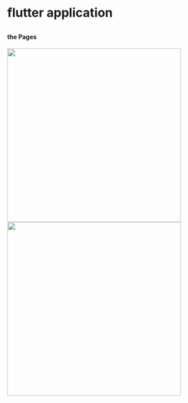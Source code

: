 # flutter application 
##
#### the Pages
<p float="left">
  <img src="https://github.com/user-attachments/assets/f36b31e2-bbe5-4f5f-b9f9-4bf7bd6b0dec" width="400" />
  <img src="https://github.com/user-attachments/assets/f86bda36-69f4-44d8-a977-08c3314cde49" width="400" />
</p>
